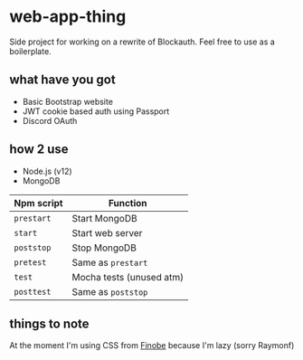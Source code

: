 # web-app-thing
Side project for working on a rewrite of Blockauth. Feel free to use as a boilerplate.

## what have you got
* Basic Bootstrap website
* JWT cookie based auth using Passport
* Discord OAuth

## how 2 use
* Node.js (v12)
* MongoDB

Npm script | Function 
--- | --- 
`prestart` | Start MongoDB 
`start` | Start web server 
`poststop` | Stop MongoDB
`pretest` | Same as `prestart`
`test` | Mocha tests (unused atm)
`posttest` | Same as `poststop`

## things to note
At the moment I'm using CSS from [Finobe](https://finobe.com) because I'm lazy (sorry Raymonf)